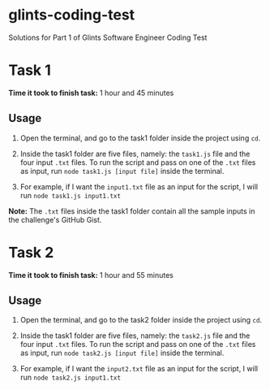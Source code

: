 # glints-coding-test
Solutions for Part 1 of Glints Software Engineer Coding Test

# Task 1
**Time it took to finish task:** 1 hour and 45 minutes
## Usage
1. Open the terminal, and go to the task1 folder inside the project using `cd`. 

2. Inside the task1 folder are five files, namely: the `task1.js` file and the four input `.txt` files. To run the script and pass on one of the `.txt` files as input, run ```node task1.js [input file]```  inside the terminal. 

3. For example, if I want the `input1.txt` file as an input for the script, I will run ```node task1.js input1.txt```

**Note:** The `.txt` files inside the task1 folder contain all the sample inputs in the challenge's GitHub Gist.

# Task 2
**Time it took to finish task:** 1 hour and 55 minutes
## Usage
1. Open the terminal, and go to the task2 folder inside the project using `cd`. 

2. Inside the task1 folder are five files, namely: the `task2.js` file and the four input `.txt` files. To run the script and pass on one of the `.txt` files as input, run ```node task2.js [input file]```  inside the terminal. 

3. For example, if I want the `input2.txt` file as an input for the script, I will run ```node task2.js input1.txt```
